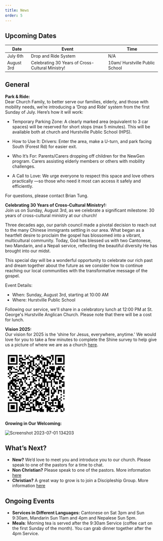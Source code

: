 ```yaml
---
title: News
order: 5
---
```


## Upcoming Dates

| Date | Event | Time |
| ---- | ---- | ---- |
| July 6th | Drop and Ride System | N/A |
| August 3rd | Celebrating 30 Years of Cross-Cultural Ministry! | 10am/ Hurstville Public School |

## General
**Park & Ride:**<br>
Dear Church Family, to better serve our families, elderly, and those with mobility needs, we’re introducing a ‘Drop and Ride’ system from the first Sunday of July. Here’s how it will work:

- Temporary Parking Zone:
A clearly marked area (equivalent to 3 car spaces) will be reserved for short stops (max 5 minutes).
This will be available both at church and Hurstville Public School (HPS).

- How to Use It:
Drivers: Enter the area, make a U-turn, and park facing South (Forest Rd) for easier exit.
- Who It’s For:
Parents/Carers dropping off children for the NewGen program.
Carers assisting elderly members or others with mobility challenges.
- A Call to Love:
We urge everyone to respect this space and love others practically —so those who need it most can access it safely and efficiently.

For questions, please contact Brian Tung.

**Celebrating 30 Years of Cross-Cultural Ministry!:**<br>
Join us on Sunday, August 3rd, as we celebrate a significant milestone: 30 years of cross-cultural ministry at our church! 

Three decades ago, our parish council made a pivotal decision to reach out to the many Chinese immigrants settling in our area. What began as a heartfelt desire to proclaim the gospel has blossomed into a vibrant, multicultural community. Today, God has blessed us with two Cantonese, two Mandarin, and a Nepali service, reflecting the beautiful diversity He has brought into our midst. 

This special day will be a wonderful opportunity to celebrate our rich past and dream together about the future as we consider how to continue reaching our local communities with the transformative message of the gospel.

Event Details: 
- When: Sunday, August 3rd, starting at 10:00 AM 
- Where: Hurstville Public School

Following our service, we'll share in a celebratory lunch at 12:00 PM at St. George's Hurstville Anglican Church. Please note that there will be a cost for lunch. 
    

**Vision 2025:**<br>
Our vision for 2025 is the ‘shine for Jesus, everywhere, anytime.’ We would love for you to take a few minutes to complete the Shine survey to help give us a picture of where we are as a church [here](https://docs.google.com/forms/d/e/1FAIpQLSezXaAZ_-lCp9NhPs6MlBz5c127LD8oH5YMn1BdLzrOT2Q8Ug/viewform?usp=dialog).

![Shine Survey QR code](https://raw.githubusercontent.com/stgeorgeshurstville/bulletin/refs/heads/main/images/Notes_250516_091907_fec.jpg)


**Growing in Our Welcoming:**
  
  <img width="236" alt="Screenshot 2023-07-01 134203" src="https://github.com/stgeorgeshurstville/bulletin/assets/119166299/b540ac1c-0ba4-481e-90a5-5464939f7e4c">


## What’s Next?
- **New?** We’d love to meet you and introduce you to our church. Please speak to one of the pastors for a time to chat. 
- **Non Christian?** Please speak to one of the pastors. More information [here](https://stgeorgeshurstville.org.au/lets-talk-about-christianity)
- **Christian?** A great way to grow is to join a Discipleship Group. More information [here](https://stgeorgeshurstville.org.au/discipleship-groups)

## Ongoing Events
- **Services in Different Languages:** Cantonese on Sat 3pm and Sun 9:30am, Mandarin Sun 11am and 4pm and Nepalese Sun 5pm. 
- **Meals**: Morning tea is served after the 9:30am Service (coffee cart on the first Sunday of the month). You can grab dinner together after the 4pm Service.

